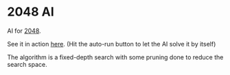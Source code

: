 # 2048 AI

AI for [2048](https://github.com/gabrielecirulli/2048).

See it in action [here](http://otac0n.github.io/2048-AI/). (Hit the auto-run button to let the AI solve it by itself)

The algorithm is a fixed-depth search with some pruning done to reduce the search space.